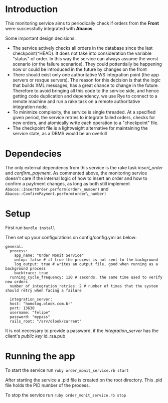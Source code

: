 Introduction
============

This monitoring service aims to periodically check if orders from the **Front** were successfully integrated with **Abacos**. 

Some important design decisions:

- The service actively checks all orders in the database since the last checkpoint(^HEAD). It does not take into consideration the variable "status" of order. In this way the service can always assume the worst scenario (or the failure scenarios). They could pottentially be happening now or could  be introduced in the future by changes on the front
- There should exist only one authoritative WS integration point (the app servers or resque servers). The reason for this decision is that the logic that builds XML messages, has a great chance to change in the future. Therefore to avoid bringing all this code to the service side, and hence getting code duplication and dependency, we use Rye to connect to a remote machine and run a rake task on a remote authoritative integration node.
- To minimize complexity, the service is single threaded. At a specified given period, the service retries to integrate failed orders, checks for new orders, and atomically write each operation to a "checkpoint" file.
- The checkpoint file is a lightweight alternative for maintaining the service state, as a DBMS would be an overkill

Dependecies
============

The only external dependency from this service is the rake task _insert\_order_ and _confirm\_payment_. As commented above, the monitoring service doesn't care if the internal logic of how to insert an order and how to confirm a paytment changes, as long as both still implement `Abacos::InsertOrder.perform(order\_number)` and `Abacos::ConfirmPayment.perform(order\_number)`


Setup
============

First run `bundle install`

Then set up your configurations on config/config.yml as below:

```config
general:
  process:
    app_name: "Order Monit Service"
    ontop: false # if true the process is not sent to the background
    log_output: true # writes an output file, good when running as a background process
    backtrace: true
  running_cycle_frequency: 120 # seconds, the same time used to verify new orders
  number_of_integration_retries: 2 # number of times that the system should retry when facing a failure

  integration_server:
  host: "homolog.olook.com.br"
  port: 13630
  username: "felipe"
  password: "mypass"
  rails_root: "/srv/olook/current"
```
It is not necessary to provide a password, if the *integration\_server* has the client's *public key* id\_rsa.pub

Running the app
============

To start the service run `ruby order_monit_service.rb start` 

After starting the service a .pid file is created on the root directory. This .pid file holds the PID number of the process.

To stop the service run `ruby order_monit_service.rb stop`

